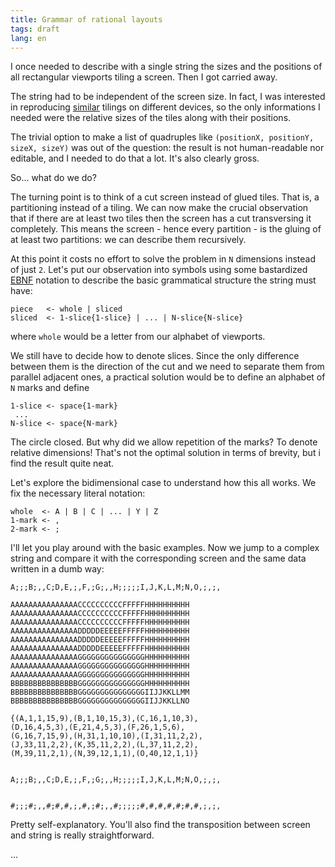 ```yaml
---
title: Grammar of rational layouts
tags: draft
lang: en
---
```



I once needed to describe with a single string the sizes and the positions of all rectangular viewports tiling a screen.
Then I got carried away.


The string had to be independent of the screen size.
In fact, I was interested in reproducing [similar][similarity] tilings on different devices, so the only informations I needed were the relative sizes of the tiles along with their positions.

[similarity]: http://en.wikipedia.org/wiki/Similarity_(geometry)

The trivial option to make a list of quadruples like `(positionX, positionY, sizeX, sizeY)` was out of the question: the result is not human-readable nor editable, and I needed to do that a lot.
It's also clearly gross.

So... what do we do?

The turning point is to think of a cut screen instead of glued tiles.
That is, a partitioning instead of a tiling.
We can now make the crucial observation that if there are at least two tiles then the screen has a cut transversing it completely.
This means the screen - hence every partition - is the gluing of at least two partitions: we can describe them recursively.

At this point it costs no effort to solve the problem in `N` dimensions instead of just `2`.
Let's put our observation into symbols using some bastardized [EBNF][ebnf] notation to describe the basic grammatical structure the string must have:

``` text
piece   <- whole | sliced
sliced  <- 1-slice{1-slice} | ... | N-slice{N-slice}
```

where `whole` would be a letter from our alphabet of viewports.

We still have to decide how to denote slices.
Since the only difference between them is the direction of the cut and we need to separate them from parallel adjacent ones, a practical solution would be to define an alphabet of `N` marks and define

``` text
1-slice <- space{1-mark}
 ...
N-slice <- space{N-mark}
```

The circle closed.
But why did we allow repetition of the marks?
To denote relative dimensions!
That's not the optimal solution in terms of brevity, but i find the result quite neat.

Let's explore the bidimensional case to understand how this all works.
We fix the necessary literal notation:

``` text
whole  <- A | B | C | ... | Y | Z
1-mark <- ,
2-mark <- ;
```

I'll let you play around with the basic examples.
Now we jump to a complex string and compare it with the corresponding screen and the same data written in a dumb way:

``` text
A;;;B;,,C;D,E,;,F,;G;,,H;;;;;I,J,K,L,M;N,O,;,;,

AAAAAAAAAAAAAAACCCCCCCCCCFFFFFHHHHHHHHHH
AAAAAAAAAAAAAAACCCCCCCCCCFFFFFHHHHHHHHHH
AAAAAAAAAAAAAAACCCCCCCCCCFFFFFHHHHHHHHHH
AAAAAAAAAAAAAAADDDDDEEEEEFFFFFHHHHHHHHHH
AAAAAAAAAAAAAAADDDDDEEEEEFFFFFHHHHHHHHHH
AAAAAAAAAAAAAAADDDDDEEEEEFFFFFHHHHHHHHHH
AAAAAAAAAAAAAAAGGGGGGGGGGGGGGGHHHHHHHHHH
AAAAAAAAAAAAAAAGGGGGGGGGGGGGGGHHHHHHHHHH
AAAAAAAAAAAAAAAGGGGGGGGGGGGGGGHHHHHHHHHH
BBBBBBBBBBBBBBBGGGGGGGGGGGGGGGHHHHHHHHHH
BBBBBBBBBBBBBBBGGGGGGGGGGGGGGGIIJJKKLLMM
BBBBBBBBBBBBBBBGGGGGGGGGGGGGGGIIJJKKLLNO

{(A,1,1,15,9),(B,1,10,15,3),(C,16,1,10,3),
(D,16,4,5,3),(E,21,4,5,3),(F,26,1,5,6),
(G,16,7,15,9),(H,31,1,10,10),(I,31,11,2,2),
(J,33,11,2,2),(K,35,11,2,2),(L,37,11,2,2),
(M,39,11,2,1),(N,39,12,1,1),(O,40,12,1,1)}


A;;;B;,,C;D,E,;,F,;G;,,H;;;;;I,J,K,L,M;N,O,;,;,


#;;;#;,,#;#,#,;,#,;#;,,#;;;;;#,#,#,#,#;#,#,;,;,
```

Pretty self-explanatory.
You'll also find the transposition between screen and string is really straightforward.



...






[ebnf]:       http://en.wikipedia.org/wiki/Extended_Backus%E2%80%93Naur_Form
